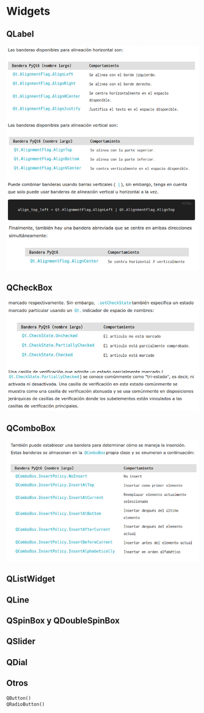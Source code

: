 # Widgets

## QLabel
![banderas](../imagenes/qlabel.png)
![banderas](../imagenes/qlabel2.png)

## QCheckBox
![banderas](../imagenes/checkbox.png)
![banderas](../imagenes/checkbox2.png)

## QComboBox
![banderas](../imagenes/combo.png)

## QListWidget

## QLine

## QSpinBox y QDoubleSpinBox

## QSlider

## QDial

## Otros
```python
QButton()
QRadioButton()
```

